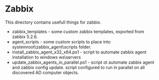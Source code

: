 # Zabbix 
This directory contains usefull things for zabbix.
- zabbix_templates - some custom zabbix templates, exported from zabbix 5.2.6.
- agent_scripts - some custom scripts to place into systemroot\zabbix_agent\scripts folder.
- install_zabbix_agent_x32_x64.ps1 - script to automate zabbix agent installation to windows ws\servers
- update_zabbix_agents_in_parallel.ps1 - script ot automate zabbix agent and zabbix config update. script configured to run in parallel on all discovered AD computer objects.

